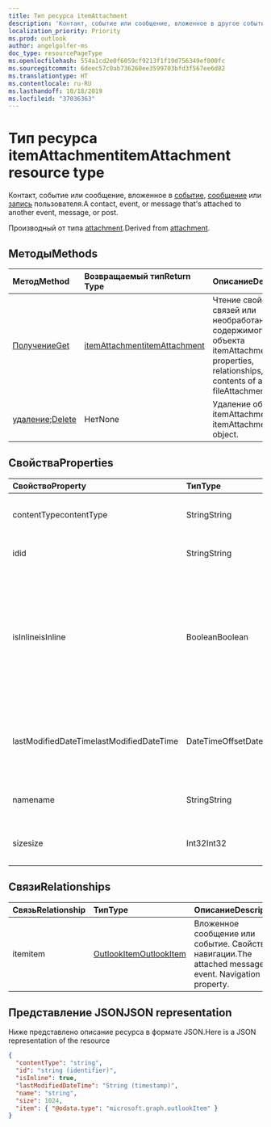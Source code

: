 ```yaml
---
title: Тип ресурса itemAttachment
description: 'Контакт, событие или сообщение, вложенное в другое событие, сообщение или запись.  '
localization_priority: Priority
ms.prod: outlook
author: angelgolfer-ms
doc_type: resourcePageType
ms.openlocfilehash: 554a1cd2e0f6059cf9213f1f19d756349ef000fc
ms.sourcegitcommit: 6deec57c0ab736260ee3599703bfd3f567ee6d82
ms.translationtype: HT
ms.contentlocale: ru-RU
ms.lasthandoff: 10/18/2019
ms.locfileid: "37036363"
---
```

# <a name="itemattachment-resource-type"></a><span data-ttu-id="3855d-103">Тип ресурса itemAttachment</span><span class="sxs-lookup"><span data-stu-id="3855d-103">itemAttachment resource type</span></span>

<span data-ttu-id="3855d-104">Контакт, событие или сообщение, вложенное в [событие](../resources/event.md), [сообщение](../resources/message.md) или [запись](../resources/post.md) пользователя.</span><span class="sxs-lookup"><span data-stu-id="3855d-104">A contact, event, or message that's attached to another event, message, or post.</span></span>  

<span data-ttu-id="3855d-105">Производный от типа [attachment](attachment.md).</span><span class="sxs-lookup"><span data-stu-id="3855d-105">Derived from [attachment](attachment.md).</span></span>

## <a name="methods"></a><span data-ttu-id="3855d-106">Методы</span><span class="sxs-lookup"><span data-stu-id="3855d-106">Methods</span></span>

| <span data-ttu-id="3855d-107">Метод</span><span class="sxs-lookup"><span data-stu-id="3855d-107">Method</span></span>       | <span data-ttu-id="3855d-108">Возвращаемый тип</span><span class="sxs-lookup"><span data-stu-id="3855d-108">Return Type</span></span>  |<span data-ttu-id="3855d-109">Описание</span><span class="sxs-lookup"><span data-stu-id="3855d-109">Description</span></span>|
|:---------------|:--------|:----------|
|[<span data-ttu-id="3855d-110">Получение</span><span class="sxs-lookup"><span data-stu-id="3855d-110">Get</span></span>](../api/attachment-get.md) | [<span data-ttu-id="3855d-111">itemAttachment</span><span class="sxs-lookup"><span data-stu-id="3855d-111">itemAttachment</span></span>](itemattachment.md) |<span data-ttu-id="3855d-112">Чтение свойств, связей или необработанного содержимого объекта itemAttachment.</span><span class="sxs-lookup"><span data-stu-id="3855d-112">Read properties, relationships, or raw contents of a fileAttachment object.</span></span>|
|<span data-ttu-id="3855d-113">[удаление](../api/attachment-delete.md);</span><span class="sxs-lookup"><span data-stu-id="3855d-113">[Delete](../api/attachment-delete.md)</span></span> | <span data-ttu-id="3855d-114">Нет</span><span class="sxs-lookup"><span data-stu-id="3855d-114">None</span></span> |<span data-ttu-id="3855d-115">Удаление объекта itemAttachment.</span><span class="sxs-lookup"><span data-stu-id="3855d-115">Delete itemAttachment object.</span></span> |

## <a name="properties"></a><span data-ttu-id="3855d-116">Свойства</span><span class="sxs-lookup"><span data-stu-id="3855d-116">Properties</span></span>
| <span data-ttu-id="3855d-117">Свойство</span><span class="sxs-lookup"><span data-stu-id="3855d-117">Property</span></span>     | <span data-ttu-id="3855d-118">Тип</span><span class="sxs-lookup"><span data-stu-id="3855d-118">Type</span></span>   |<span data-ttu-id="3855d-119">Описание</span><span class="sxs-lookup"><span data-stu-id="3855d-119">Description</span></span>|
|:---------------|:--------|:----------|
|<span data-ttu-id="3855d-120">contentType</span><span class="sxs-lookup"><span data-stu-id="3855d-120">contentType</span></span>|<span data-ttu-id="3855d-121">String</span><span class="sxs-lookup"><span data-stu-id="3855d-121">String</span></span>|<span data-ttu-id="3855d-122">Тип контента этого вложения.</span><span class="sxs-lookup"><span data-stu-id="3855d-122">The content type of the attachment.</span></span>|
|<span data-ttu-id="3855d-123">id</span><span class="sxs-lookup"><span data-stu-id="3855d-123">id</span></span>|<span data-ttu-id="3855d-124">String</span><span class="sxs-lookup"><span data-stu-id="3855d-124">String</span></span>| <span data-ttu-id="3855d-125">Идентификатор вложения.</span><span class="sxs-lookup"><span data-stu-id="3855d-125">The attachment ID.</span></span>|
|<span data-ttu-id="3855d-126">isInline</span><span class="sxs-lookup"><span data-stu-id="3855d-126">isInline</span></span>|<span data-ttu-id="3855d-127">Boolean</span><span class="sxs-lookup"><span data-stu-id="3855d-127">Boolean</span></span>|<span data-ttu-id="3855d-128">Значение true указывает, что вложение является встроенным, например внедренным изображением в теле элемента.</span><span class="sxs-lookup"><span data-stu-id="3855d-128">Set to true if the attachment is inline, such as an embedded image within the body of the item.</span></span>|
|<span data-ttu-id="3855d-129">lastModifiedDateTime</span><span class="sxs-lookup"><span data-stu-id="3855d-129">lastModifiedDateTime</span></span>|<span data-ttu-id="3855d-130">DateTimeOffset</span><span class="sxs-lookup"><span data-stu-id="3855d-130">DateTimeOffset</span></span>|<span data-ttu-id="3855d-131">Время и дата последнего изменения вложения.</span><span class="sxs-lookup"><span data-stu-id="3855d-131">The last time and date that the attachment was modified.</span></span>|
|<span data-ttu-id="3855d-132">name</span><span class="sxs-lookup"><span data-stu-id="3855d-132">name</span></span>|<span data-ttu-id="3855d-133">String</span><span class="sxs-lookup"><span data-stu-id="3855d-133">String</span></span>|<span data-ttu-id="3855d-134">Отображаемое имя вложения.</span><span class="sxs-lookup"><span data-stu-id="3855d-134">The display name of the attachment.</span></span>|
|<span data-ttu-id="3855d-135">size</span><span class="sxs-lookup"><span data-stu-id="3855d-135">size</span></span>|<span data-ttu-id="3855d-136">Int32</span><span class="sxs-lookup"><span data-stu-id="3855d-136">Int32</span></span>|<span data-ttu-id="3855d-137">Размер вложения в байтах.</span><span class="sxs-lookup"><span data-stu-id="3855d-137">The size in bytes of the attachment.</span></span>|

## <a name="relationships"></a><span data-ttu-id="3855d-138">Связи</span><span class="sxs-lookup"><span data-stu-id="3855d-138">Relationships</span></span>
| <span data-ttu-id="3855d-139">Связь</span><span class="sxs-lookup"><span data-stu-id="3855d-139">Relationship</span></span> | <span data-ttu-id="3855d-140">Тип</span><span class="sxs-lookup"><span data-stu-id="3855d-140">Type</span></span>   |<span data-ttu-id="3855d-141">Описание</span><span class="sxs-lookup"><span data-stu-id="3855d-141">Description</span></span>|
|:---------------|:--------|:----------|
|<span data-ttu-id="3855d-142">item</span><span class="sxs-lookup"><span data-stu-id="3855d-142">item</span></span>|[<span data-ttu-id="3855d-143">OutlookItem</span><span class="sxs-lookup"><span data-stu-id="3855d-143">OutlookItem</span></span>](outlookitem.md)|<span data-ttu-id="3855d-p101">Вложенное сообщение или событие. Свойство навигации.</span><span class="sxs-lookup"><span data-stu-id="3855d-p101">The attached message or event. Navigation property.</span></span>|

## <a name="json-representation"></a><span data-ttu-id="3855d-146">Представление JSON</span><span class="sxs-lookup"><span data-stu-id="3855d-146">JSON representation</span></span>

<span data-ttu-id="3855d-147">Ниже представлено описание ресурса в формате JSON.</span><span class="sxs-lookup"><span data-stu-id="3855d-147">Here is a JSON representation of the resource</span></span>

<!--{
  "blockType": "resource",
  "optionalProperties": [
    "item"
  ],
  "baseType": "microsoft.graph.attachment",
  "keyProperty":"id",
  "@odata.type": "microsoft.graph.itemAttachment",
  "@odata.annotations": [
    {
      "property": "item",
      "capabilities": {
        "changeTracking": false,
        "deletable": false,
        "insertable": false,
        "searchable": false,
        "updatable": false
      }
    }
  ]
}-->

```json
{
  "contentType": "string",
  "id": "string (identifier)",
  "isInline": true,
  "lastModifiedDateTime": "String (timestamp)",
  "name": "string",
  "size": 1024,
  "item": { "@odata.type": "microsoft.graph.outlookItem" }
}

```
<!-- uuid: 8fcb5dbc-d5aa-4681-8e31-b001d5168d79
2015-10-25 14:57:30 UTC -->
<!-- {
  "type": "#page.annotation",
  "description": "itemAttachment resource",
  "keywords": "",
  "section": "documentation",
  "tocPath": ""
}-->
